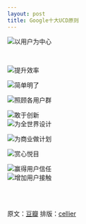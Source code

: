 ```yaml
---
layout: post
title: Google十大UCD原则
---
```




![以用户为中心](http://upload-images.jianshu.io/upload_images/50877-faaa4a1d6903f3f0.png)

<br>

![提升效率](http://upload-images.jianshu.io/upload_images/50877-4079067a4cb8f93c.png)
<br>

![简单明了](http://upload-images.jianshu.io/upload_images/50877-ab08437e52a3e9a5.png)
<br>

![照顾各用户群](http://upload-images.jianshu.io/upload_images/50877-e0c3344d142908a5.png)
<br>

![敢于创新](http://upload-images.jianshu.io/upload_images/50877-77ea7ce93dc9003f.png)
<br>
![为全世界设计](http://upload-images.jianshu.io/upload_images/50877-fff9c82e2b0b7519.png)
<br>

![为商业做计划](http://upload-images.jianshu.io/upload_images/50877-02cc67f6c3e816de.png)
<br>

![赏心悦目](http://upload-images.jianshu.io/upload_images/50877-6722e84035f7b1e2.png)
<br>

![赢得用户信任](http://upload-images.jianshu.io/upload_images/50877-5d11a914bedd0f07.png)
<br>
![增加用户接触](http://upload-images.jianshu.io/upload_images/50877-4da6f1de91196c31.png)

<br>

<br>


原文：[豆瓣](http://www.douban.com/group/topic/13636837/)
排版：[cellier](http://cellier.me)



